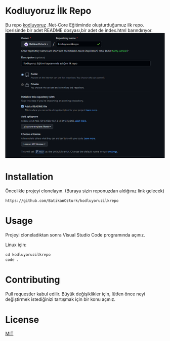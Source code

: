 # Kodluyoruz İlk Repo


Bu repo [kodluyoruz](http://kodluyoruz.org) .Net-Core Eğitiminde oluşturduğumuz ilk repo. İçerisinde bir adet README dosyası,bir adet de index.html barındırıyor.
![aciklama](.\img\kodluyoruzpng.png)

# Installation


Öncelikle projeyi clonelayın. (Buraya sizin reponuzdan aldığınız link gelecek)

```
https://github.com/BatikanOzturk/kodluyoruzilkrepo 
```

# Usage

Projeyi cloneladıktan sonra Visual Studio Code programında açınız.

Linux için:

```
cd kodluyoruzilkrepo
code .
```

# Contributing

Pull requestler kabul edilir. Büyük değişiklikler için, lütfen önce neyi değiştirmek istediğinizi tartışmak için bir konu açınız.


# License

[MIT](https://choosealicense.com/licenses/mit/)
